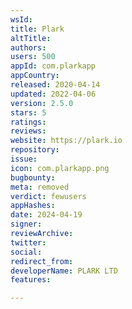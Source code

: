 ```yaml
---
wsId: 
title: Plark
altTitle: 
authors: 
users: 500
appId: com.plarkapp
appCountry: 
released: 2020-04-14
updated: 2022-04-06
version: 2.5.0
stars: 5
ratings: 
reviews: 
website: https://plark.io
repository: 
issue: 
icon: com.plarkapp.png
bugbounty: 
meta: removed
verdict: fewusers
appHashes: 
date: 2024-04-19
signer: 
reviewArchive: 
twitter: 
social: 
redirect_from: 
developerName: PLARK LTD
features: 

---
```


